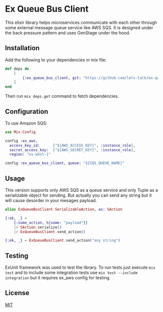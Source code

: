 Ex Queue Bus Client
===================

This elixir library helps microservices communicate with each other through
some external message queue service like AWS SQS. It is designed under the
back pressure pattern and uses GenStage under the hood.

## Installation

Add the following to your dependencies in mix file:

```elixir
def deps do
    [
        {:ex_queue_bus_client, git: "https://github.com/lets-talk/ex-queue-bus-client.git", tag: "0.1"}
    ]
end
```

Then run `mix deps.get` command to fetch dependencies.

## Configuration

To use Amazon SQS:

```elixir
use Mix.Config

config :ex_aws,
  access_key_id:      ["${AWS_ACCESS_KEY}", :instance_role],
  secret_access_key:  ["${AWS_SECRET_KEY}", :instance_role],
  region: "us-west-1"

config :ex_queue_bus_client, queue: "${SQS_QUEUE_NAME}"
```

## Usage

This version supports only AWS SQS as a queue service and only Tuple as a
serializable object for sending. But actually you can send any string but it
will cause desorder in your mesages payload.

```elixir
alias ExQueueBusClient.SerializableAction, as: SAction

{:ok, _} =
    {:some_action, %{some: "payload"}}
    |> SAction.serialize()
    |> ExQueueBusClient.send_action()

{:ok, _} = ExQueueBusClient.send_action("any string")
```

## Testing

ExUnit framework was used to test the library. To run tests just
execute `mix test` and to include some integration tests use `mix test --include integration`
but it requires ex_aws config for testing.

## License

[MIT](LICENSE)

